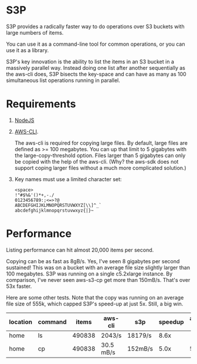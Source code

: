 # S3P

S3P provides a radically faster way to do operations over S3 buckets with large numbers of items.

You can use it as a command-line tool for common operations, or you can use it as a library.

S3P's key innovation is the ability to list the items in an S3 bucket in a massively parallel way. Instead doing one list after another
sequentially as the aws-cli does, S3P bisects the key-space and can have as many as 100 simultaneous list operations running in parallel.

# Requirements

1. [NodeJS](https://nodejs.org/en/download/)
2. [AWS-CLI](https://docs.aws.amazon.com/cli/latest/userguide/cli-chap-install.html).

    The aws-cli is required for copying large files. By default, large files are defined as >= 100 megabytes. You can up that limit to 5 gigabytes with the large-copy-threshold option. Files larger than 5 gigabytes can only be copied with the help of the aws-cli. (Why? the aws-sdk does not support coping larger files without a much more complicated solution.)
3. Key names must use a limited character set:
    ```
    <space>
    !"#$%&'()*+,-./
    0123456789:;<=>?@
    ABCDEFGHIJKLMNOPQRSTUVWXYZ[\\]^_`
    abcdefghijklmnopqrstuvwxyz{|}~
    ```


# Performance

Listing performance can hit almost 20,000 items per second.

Copying can be as fast as 8gB/s. Yes, I've seen 8 gigabytes per second sustained! This was on a bucket with an average file size slightly larger than 100 megabytes. S3P was running on a single c5.2xlarge instance. By comparison, I've never seen aws-s3-cp get more than 150mB/s. That's over 53x faster.

Here are some other tests. Note that the copy was running on an average file size of 555k, which capped S3P's speed-up at just 5x. Still, a big win.

|location | command | items   | aws-cli | s3p              | speedup | average size |
|   -     |-        |-        |-        |-                 |-        | - |
|home     | ls      | 490838  | 2043/s  | 18179/s       | 8.6x    | |
|home     | cp      | 490838  | 30.5 mB/s     | 152mB/s    | 5.0x    | 555k |
